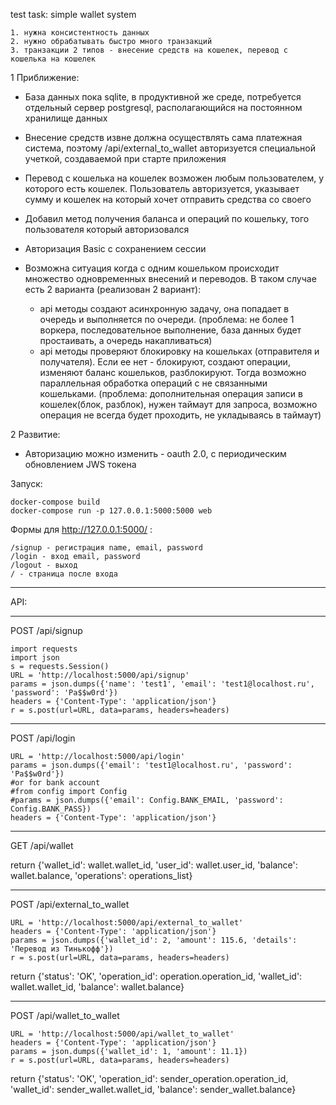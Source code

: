 test task: simple wallet system

    1. нужна консистентность данных
    2. нужно обрабатывать быстро много транзакций
    3. транзакции 2 типов - внесение средств на кошелек, перевод с кошелька на кошелек

1 Приближение:

- База данных пока sqlite, в продуктивной же среде, потребуется отдельный сервер postgresql, располагающийся на постоянном хранилище данных
- Внесение средств извне должна осуществлять сама платежная система, поэтому /api/external_to_wallet авторизуется специальной учеткой, создаваемой при старте приложения
- Перевод с кошелька на кошелек возможен любым пользователем, у которого есть кошелек. Пользователь авторизуется, указывает сумму и кошелек на который хочет отправить средства со своего
- Добавил метод получения баланса и операций по кошельку, того пользователя который авторизовался
- Авторизация Basic с сохранением сессии

- Возможна ситуация когда с одним кошельком происходит множество одновременных внесений и переводов. В таком случае есть 2 варианта (реализован 2 вариант):
 
     - api методы создают асинхронную задачу, она попадает в очередь и выполняется по очереди. (проблема: не более 1 воркера, последовательное выполнение, база данных будет простаивать, а очередь накапливаться)
     - api методы проверяют блокировку на кошельках (отправителя и получателя). Если ее нет - блокируют, создают операции, изменяют баланс кошельков, разблокируют. Тогда возможно параллельная обработка операций с не связанными кошельками. (проблема: дополнительная операция записи в кошелек(блок, разблок), нужен таймаут для запроса, возможно операция не всегда будет проходить, не укладываясь в таймаут)


2 Развитие:
    
- Авторизацию можно изменить - oauth 2.0, с периодическим обновлением JWS токена
 
   


Запуск:

    docker-compose build
    docker-compose run -p 127.0.0.1:5000:5000 web



Формы для http://127.0.0.1:5000/ :
    
    /signup - регистрация name, email, password
    /login - вход email, password
    /logout - выход
    / - страница после входа

--------------------

API:

-----------------

POST /api/signup

    import requests
    import json
    s = requests.Session()
    URL = 'http://localhost:5000/api/signup'
    params = json.dumps({'name': 'test1', 'email': 'test1@localhost.ru', 'password': 'Pa$$w0rd'})
    headers = {'Content-Type': 'application/json'}
    r = s.post(url=URL, data=params, headers=headers)

----------------

POST /api/login

    URL = 'http://localhost:5000/api/login'
    params = json.dumps({'email': 'test1@localhost.ru', 'password': 'Pa$$w0rd'})
    #or for bank account
    #from config import Config
    #params = json.dumps({'email': Config.BANK_EMAIL, 'password': Config.BANK_PASS})
    headers = {'Content-Type': 'application/json'}

------------------

GET /api/wallet

return {'wallet_id': wallet.wallet_id, 'user_id': wallet.user_id, 'balance': wallet.balance, 'operations': operations_list}

--------------------

POST /api/external_to_wallet

    URL = 'http://localhost:5000/api/external_to_wallet'
    headers = {'Content-Type': 'application/json'}
    params = json.dumps({'wallet_id': 2, 'amount': 115.6, 'details': 'Перевод из Тинькофф'})
    r = s.post(url=URL, data=params, headers=headers)
    
return {'status': 'OK', 'operation_id': operation.operation_id, 'wallet_id': wallet.wallet_id, 'balance': wallet.balance}

---------------------

POST /api/wallet_to_wallet

    URL = 'http://localhost:5000/api/wallet_to_wallet'
    headers = {'Content-Type': 'application/json'}
    params = json.dumps({'wallet_id': 1, 'amount': 11.1})
    r = s.post(url=URL, data=params, headers=headers)

return {'status': 'OK', 'operation_id': sender_operation.operation_id, 'wallet_id': sender_wallet.wallet_id, 'balance': sender_wallet.balance}
